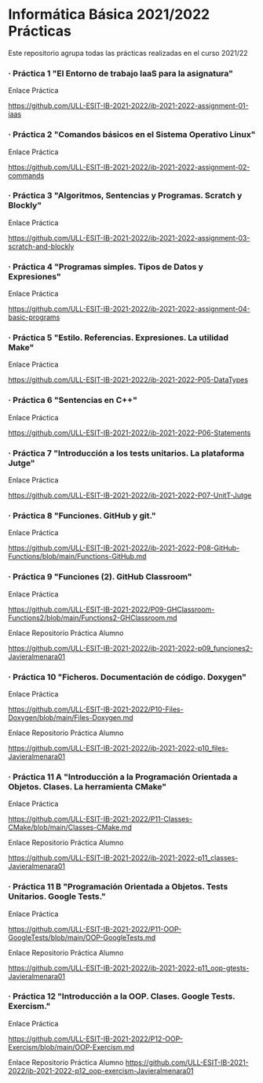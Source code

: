 # **Informática Básica 2021/2022 Prácticas**
<p> Este repositorio agrupa todas las prácticas realizadas en el curso 2021/22 </p>

### · Práctica 1 "El Entorno de trabajo IaaS para la asignatura"   
  Enlace Práctica
  
  https://github.com/ULL-ESIT-IB-2021-2022/ib-2021-2022-assignment-01-iaas

### · Práctica 2 "Comandos básicos en el Sistema Operativo Linux"
  Enlace Práctica
  
  https://github.com/ULL-ESIT-IB-2021-2022/ib-2021-2022-assignment-02-commands

### · Práctica 3 "Algoritmos, Sentencias y Programas. Scratch y Blockly"
  Enlace Práctica
  
  https://github.com/ULL-ESIT-IB-2021-2022/ib-2021-2022-assignment-03-scratch-and-blockly

### · Práctica 4 "Programas simples. Tipos de Datos y Expresiones"
  Enlace Práctica
  
  https://github.com/ULL-ESIT-IB-2021-2022/ib-2021-2022-assignment-04-basic-programs

### · Práctica 5 "Estilo. Referencias. Expresiones. La utilidad Make"
  Enlace Práctica
  
  https://github.com/ULL-ESIT-IB-2021-2022/ib-2021-2022-P05-DataTypes

### · Práctica 6 "Sentencias en C++"
  Enlace Práctica
  
  https://github.com/ULL-ESIT-IB-2021-2022/ib-2021-2022-P06-Statements

### · Práctica 7 "Introducción a los tests unitarios. La plataforma Jutge"
  Enlace Práctica
  
  https://github.com/ULL-ESIT-IB-2021-2022/ib-2021-2022-P07-UnitT-Jutge

### · Práctica 8 "Funciones. GitHub y git."
  Enlace Práctica
  
  https://github.com/ULL-ESIT-IB-2021-2022/ib-2021-2022-P08-GitHub-Functions/blob/main/Functions-GitHub.md

### · Práctica 9 "Funciones (2). GitHub Classroom"
  Enlace Práctica
  
  https://github.com/ULL-ESIT-IB-2021-2022/P09-GHClassroom-Functions2/blob/main/Functions2-GHClassroom.md
  
  Enlace Repositorio Práctica Alumno
  
  https://github.com/ULL-ESIT-IB-2021-2022/ib-2021-2022-p09_funciones2-Javieralmenara01

### · Práctica 10 "Ficheros. Documentación de código. Doxygen"
  Enlace Práctica
  
  https://github.com/ULL-ESIT-IB-2021-2022/P10-Files-Doxygen/blob/main/Files-Doxygen.md
  
  Enlace Repositorio Práctica Alumno
  
  https://github.com/ULL-ESIT-IB-2021-2022/ib-2021-2022-p10_files-Javieralmenara01

### · Práctica 11 A "Introducción a la Programación Orientada a Objetos. Clases. La herramienta CMake"
  Enlace Práctica
  
  https://github.com/ULL-ESIT-IB-2021-2022/P11-Classes-CMake/blob/main/Classes-CMake.md
  
  Enlace Repositorio Práctica Alumno
  
  https://github.com/ULL-ESIT-IB-2021-2022/ib-2021-2022-p11_classes-Javieralmenara01

### · Práctica 11 B "Programación Orientada a Objetos. Tests Unitarios. Google Tests."
  Enlace Práctica
  
  https://github.com/ULL-ESIT-IB-2021-2022/P11-OOP-GoogleTests/blob/main/OOP-GoogleTests.md
  
  Enlace Repositorio Práctica Alumno
  
  https://github.com/ULL-ESIT-IB-2021-2022/ib-2021-2022-p11_oop-gtests-Javieralmenara01

### · Práctica 12 "Introducción a la OOP. Clases. Google Tests. Exercism."
  Enlace Práctica
  
  https://github.com/ULL-ESIT-IB-2021-2022/P12-OOP-Exercism/blob/main/OOP-Exercism.md
  
  Enlace Repositorio Práctica Alumno
  https://github.com/ULL-ESIT-IB-2021-2022/ib-2021-2022-p12_oop-exercism-Javieralmenara01
